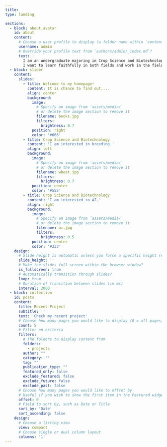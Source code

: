 ```yaml
---
title: 
type: landing

sections:
  - block: about.avatar
    id: about
    content:
      # Choose a user profile to display (a folder name within `content/authors/`)
      username: admin
      # Override your profile text from `authors/admin/_index.md`?
      text: |
        I am an undergraduate majoring in Crop Science and Biotechnology at JBNU. I am also majoring in Computer Science and Artificial Intelligence.
        I want to learn faithfully in both fields and work in the field I want.
  - block: slider
    content:
      slides:
        - title: Welcome to my homepage!
          content: It is chance to find out....
          align: center
          background:
            image:
              # Specify an image from `assets/media/`
              # or delete the image section to remove it
              filename: books.jpg
              filters:
                brightness: 0.7
            position: right
            color: '#666'
        - title: Crop Science and Biotechnology
          content: 'I am interested in breeding.'
          align: left
          background:
            image:
              # Specify an image from `assets/media/`
              # or delete the image section to remove it
              filename: wheat.jpg
              filters:
                brightness: 0.7
            position: center
            color: '#555'
        - title: Crop Science and Biotechnology
          content: 'I am interested in AI.'
          align: right
          background:
            image:
              # Specify an image from `assets/media/`
              # or delete the image section to remove it
              filename: ai.jpg
              filters:
                brightness: 0.5
            position: center
            color: '#333'
    design:
      # Slide height is automatic unless you force a specific height (e.g. '400px')
      slide_height: ''
      # Make the slides full screen within the browser window?
      is_fullscreen: true
      # Automatically transition through slides?
      loop: true
      # Duration of transition between slides (in ms)
      interval: 2000 
  - block: collection
    id: posts
    content:
      title: Recent Project
      subtitle: ''
      text: 'Check my recent project'
      # Choose how many pages you would like to display (0 = all pages)
      count: 5
      # Filter on criteria
      filters:
        # The folders to display content from
        folders:
          - projects
        author: ""
        category: ""
        tag: ""
        publication_type: ""
        featured_only: false
        exclude_featured: false
        exclude_future: false
        exclude_past: false
      # Choose how many pages you would like to offset by
      # Useful if you wish to show the first item in the Featured widget
      offset: 0
      # Field to sort by, such as Date or Title
      sort_by: 'Date'
      sort_ascending: false
    design:
      # Choose a listing view
      view: compact
      # Choose single or dual column layout
      columns: '1'
---
```

